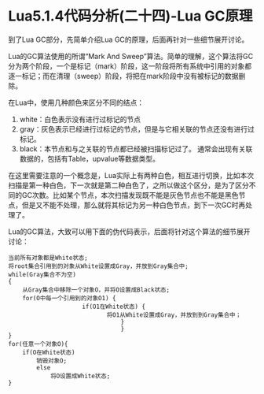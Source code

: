 # Lua5.1.4代码分析(二十四)-Lua GC原理

到了Lua GC部分，先简单介绍Lua GC的原理，后面再针对一些细节展开讨论。

Lua的GC算法使用的所谓“Mark And Sweep”算法。简单的理解，这个算法将GC分为两个阶段，一个是标记（mark）阶段，这一阶段将所有系统中引用的对象都逐一标记；而在清理（sweep）阶段，将把在mark阶段中没有被标记的数据删除。

在Lua中，使用几种颜色来区分不同的结点：
1.  white：白色表示没有进行过标记的节点
2.  gray：灰色表示已经进行过标记的节点，但是与它相关联的节点还没有进行过标记。
3.  black：本节点和与之关联的节点都已经被扫描标记过了。
通常会出现有关联数据的，包括有Table，upvalue等数据类型。

在这里需要注意的一个概念是，Lua实际上有两种白色，相互进行切换，比如本次扫描是第一种白色，下一次就是第二种白色了，之所以做这个区分，是为了区分不同的GC次数。比如某个节点，本次扫描发现既不能是灰色节点也不能是黑色节点，但是又不能不处理，那么就将其标记为另一种白色节点，到下一次GC时再处理了。

Lua的GC算法，大致可以用下面的伪代码表示，后面将针对这个算法的细节展开讨论：

```
当前所有对象都是White状态;
将root集合引用到的对象从White设置成Gray，并放到Gray集合中;
while(Gray集合不为空)
{
	从Gray集合中移除一个对象O，并将O设置成Black状态;
	for(O中每一个引用到的对象O1) {
				     if(O1在White状态) {
							将O1从White设置成Gray，并放到到Gray集合中；
								}
								}
}
for(任意一个对象O){
	if(O在White状态)
		销毁对象O;
		else
			将O设置成White状态;
}
```

